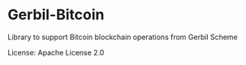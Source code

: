 # Gerbil-Bitcoin

Library to support Bitcoin blockchain operations from Gerbil Scheme

License: Apache License 2.0

